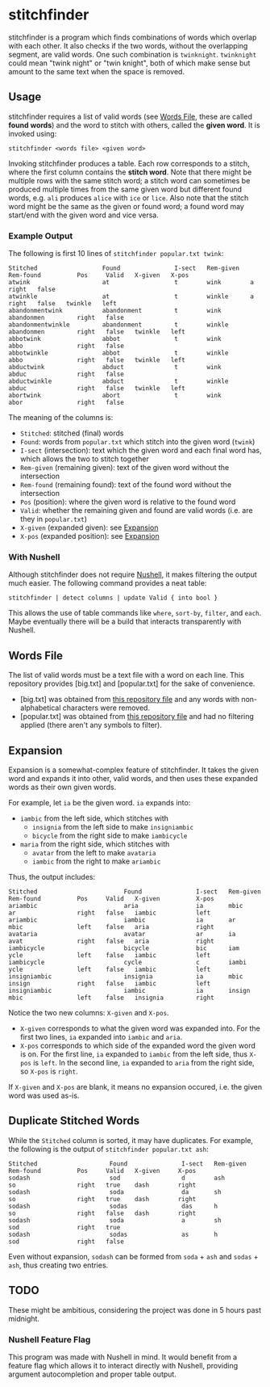 # stitchfinder

stitchfinder is a program which finds combinations of words which overlap with each other. It also checks if the two words,
without the overlapping segment, are valid words. One such combination is `twinknight`. `twinknight` could mean "twink night"
or "twin knight", both of which make sense but amount to the same text when the space is removed.

## Usage

stitchfinder requires a list of valid words (see [Words File](#words-file), these are called **found words**) and the word
to stitch with others, called the **given word**. It is invoked using:

```
stitchfinder <words file> <given word>
```

Invoking stitchfinder produces a table. Each row corresponds to a stitch, where the first column contains the **stitch word**.
Note that there might be multiple rows with the same stitch word; a stitch word can sometimes be produced multiple times from
the same given word but different found words, e.g. `ali` produces `alice` with `ice` or `lice`.
Also note that the stitch word might be the same as the given or found word; a found word may start/end with the given word
and vice versa.

### Example Output

The following is first 10 lines of `stitchfinder popular.txt twink`:

```
Stitched                  Found               I-sect   Rem-given   Rem-found          Pos     Valid   X-given   X-pos 
atwink                    at                  t        wink        a                  right   false                   
atwinkle                  at                  t        winkle      a                  right   false   twinkle   left  
abandonmentwink           abandonment         t        wink        abandonmen         right   false                   
abandonmentwinkle         abandonment         t        winkle      abandonmen         right   false   twinkle   left  
abbotwink                 abbot               t        wink        abbo               right   false                   
abbotwinkle               abbot               t        winkle      abbo               right   false   twinkle   left  
abductwink                abduct              t        wink        abduc              right   false                   
abductwinkle              abduct              t        winkle      abduc              right   false   twinkle   left  
abortwink                 abort               t        wink        abor               right   false                   
```

The meaning of the columns is:

- `Stitched`: stitched (final) words
- `Found`: words from `popular.txt` which stitch into the given word (`twink`)
- `I-sect` (intersection): text which the given word and each final word has, which allows the two to stitch together
- `Rem-given` (remaining given): text of the given word without the intersection
- `Rem-found` (remaining found): text of the found word without the intersection
- `Pos` (position): where the given word is relative to the found word
- `Valid`: whether the remaining given and found are valid words (i.e. are they in `popular.txt`)
- `X-given` (expanded given): see [Expansion](#expansion)
- `X-pos` (expanded position): see [Expansion](#expansion)

### With Nushell

Although stitchfinder does not require [Nushell](https://www.nushell.sh/), it makes filtering the output much easier.
The following command provides a neat table:

```
stitchfinder | detect columns | update Valid { into bool }
```

This allows the use of table commands like `where`, `sort-by`, `filter`, and `each`. Maybe eventually there will
be a build that interacts transparently with Nushell.

## Words File

The list of valid words must be a text file with a word on each line. This repository provides [big.txt] and
[popular.txt] for the sake of convenience.

- [big.txt] was obtained from [this repository file](https://github.com/dwyl/english-words/blob/a77cb15f4f5beb59c15b945f2415328a6b33c3b0/words.txt)
and any words with non-alphabetical characters were removed.
- [popular.txt] was obtained from [this repository file](https://github.com/dolph/dictionary/blob/c65f04b0b5b27a981f437b940cf62fe71320d5ec/popular.txt)
and had no filtering applied (there aren't any symbols to filter).

## Expansion

Expansion is a somewhat-complex feature of stitchfinder. It takes the given word and expands it into
other, valid words, and then uses these expanded words as their own given words.  

For example, let `ia` be the given word. `ia` expands into:

- `iambic` from the left side, which stitches with
	- `insignia` from the left side to make `insigniambic`
	- `bicycle` from the right side to make `iambicycle`
- `maria` from the right side, which stitches with
	- `avatar` from the left to make `avataria`
	- `iambic` from the right to make `ariambic`

Thus, the output includes:

```
Stitched                        Found               I-sect   Rem-given       Rem-found          Pos     Valid   X-given          X-pos
ariambic                        aria                ia       mbic            ar                 right   false   iambic           left  
ariambic                        iambic              ia       ar              mbic               left    false   aria             right 
avataria                        avatar              ar       ia              avat               right   false   aria             right 
iambicycle                      bicycle             bic      iam             ycle               left    false   iambic           left  
iambicycle                      cycle               c        iambi           ycle               left    false   iambic           left  
insigniambic                    insignia            ia       mbic            insign             right   false   iambic           left  
insigniambic                    iambic              ia       insign          mbic               left    false   insignia         right
```

Notice the two new columns: `X-given` and `X-pos`.

- `X-given` corresponds to what the given word was expanded into. For the first two lines, `ia` expanded into `iambic` and `aria`.
- `X-pos` corresponds to which side of the expanded word the given word is on. For the first line, `ia` expanded to `iambic` from
the left side, thus `X-pos` is `left`. In the second line, `ia` expanded to `aria` from the right side, so `X-pos` is `right`.

If `X-given` and `X-pos` are blank, it means no expansion occured, i.e. the given word was used as-is.

## Duplicate Stitched Words

While the `Stitched` column is sorted, it may have duplicates. For example, the following is the output of `stitchfinder popular.txt ash`:

```
Stitched                    Found               I-sect   Rem-given   Rem-found          Pos     Valid   X-given     X-pos
sodash                      sod                 d        ash         so                 right   true    dash        right 
sodash                      soda                da       sh          so                 right   true    dash        right 
sodash                      sodas               das      h           so                 right   false   dash        right 
sodash                      soda                a        sh          sod                right   true                      
sodash                      sodas               as       h           sod                right   false                     
```

Even without expansion, `sodash` can be formed from `soda` + `ash` and `sodas` + `ash`, thus creating two entries.

## TODO

These might be ambitious, considering the project was done in 5 hours past midnight.

### Nushell Feature Flag

This program was made with Nushell in mind. It would benefit from a feature flag which allows it to interact directly with Nushell, providing argument autocompletion and proper table output.
